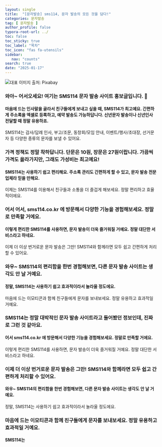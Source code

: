 ```yaml
---
layout: single
title:  "[문자발송] sms114, 문자 발송의 모든 것을 담다!"
categories: 문자발송
tag: [ 문자발송 ]
author_profile: false
typora-root-url: ../
toc: false
toc_sticky: true
toc_label: "목차"
toc_icon: "fas fa-utensils"
sidebar:
   nav: "counts"
search: true
date: "2025-01-17"
---
```


![대표 이미지](https://pixabay.com/get/gf677a41009b955b05dc2f7fb0fa3065a59fbdcd8c9e5830dc2ac06e80612bad6944f0d4c9b9d38a82430e4746181f5aef9723143447c2f4a209542d91781d7ad_640.jpg) 출처: Pixabay <!-- Markdown 이미지 삽입 -->

### 와아~ 어서오세요! 여기는 SMS114 문자 발송 사이트 홍보글입니다. 🎉

#### 마음에 드는 인사말을 골라서 친구들에게 보내고 싶을 때, SMS114가 최고예요. 간편하게 주소록을 엑셀로 등록하고, 예약 발송도 가능하답니다. 신년문자 발송이나 신년인사 전달할 때 정말 유용하죠. 

SMS114는 감사/답례 인사, 부고/조문, 동창회/모임 안내, 이벤트/행사/초대장, 선거문자 등 다양한 종류의 문자를 보낼 수 있어요. 

### 가격 정책도 정말 착하답니다. 단문은 10원, 장문은 27원이랍니다. 가끔씩 가격도 올라가지만, 그래도 가성비는 최고예요!

#### SMS114는 사용하기 쉽고 편리해요. 주소록 관리도 간편하게 할 수 있고, 문자 발송 전문 업체라 믿을 만해요. 

이제는 SMS114를 이용해서 친구들과 소통을 더 즐겁게 해보세요. 정말 편리하고 효율적이에요. 

### 어서 어서, sms114.co.kr 에 방문해서 다양한 기능을 경험해보세요. 정말로 만족할 거에요. 

#### 이렇게 편리한 SMS114를 사용하면, 문자 발송이 더욱 즐거워질 거예요. 정말 대단한 서비스라고 하네요. 

이제 더 이상 번거로운 문자 발송은 그만! SMS114와 함께라면 모두 쉽고 간편하게 처리할 수 있어요. 

### 와우~ SMS114의 편리함을 한번 경험해보면, 다른 문자 발송 사이트는 생각도 안 날 거예요. 

#### 정말, SMS114는 사용하기 쉽고 효과적이라서 놀라울 정도에요. 

마음에 드는 이모티콘과 함께 친구들에게 문자를 보내보세요. 정말 유용하고 효과적일 거예요. 

### SMS114는 정말 대박적인 문자 발송 사이트라고 들어봤던 정보인데, 진짜로 그런 것 같아요. 

#### 어서 sms114.co.kr 에 방문해서 다양한 기능을 경험해보세요. 정말로 만족할 거에요. 

이렇게 편리한 SMS114를 사용하면, 문자 발송이 더욱 즐거워질 거예요. 정말 대단한 서비스라고 하네요. 

### 이제 더 이상 번거로운 문자 발송은 그만! SMS114와 함께라면 모두 쉽고 간편하게 처리할 수 있어요. 

#### 와우~ SMS114의 편리함을 한번 경험해보면, 다른 문자 발송 사이트는 생각도 안 날 거예요. 

정말, SMS114는 사용하기 쉽고 효과적이라서 놀라울 정도에요. 

### 마음에 드는 이모티콘과 함께 친구들에게 문자를 보내보세요. 정말 유용하고 효과적일 거예요. 

#### SMS114는

